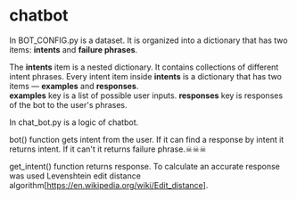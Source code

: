 # chatbot


In BOT_CONFIG.py is a dataset.  It is organized into a dictionary that has two items: **intents** and **failure phrases**.

The **intents** item is a nested dictionary. It contains collections of different intent phrases. 
Every intent item inside **intents** is a dictionary that has two items — **examples** and **responses**.  
**examples** key is a list of possible user inputs. **responses** key is responses of the bot to the user's phrases.

In chat_bot.py is a logic of chatbot.

bot() function gets intent from the user. If it can find a response by intent it returns intent. If it can't it returns failure phrase.☠☠☠


get_intent() function returns response. To calculate an accurate response was used Levenshtein edit distance algorithm[https://en.wikipedia.org/wiki/Edit_distance].
